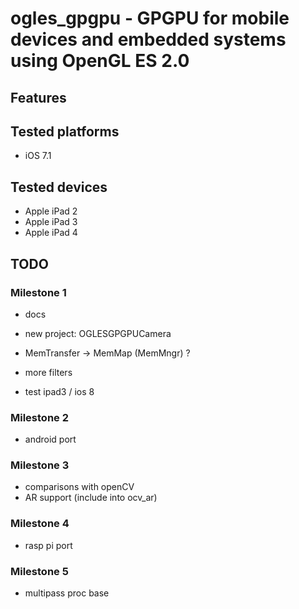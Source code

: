 # ogles_gpgpu - GPGPU for mobile devices and embedded systems using OpenGL ES 2.0

## Features

## Tested platforms

* iOS 7.1

## Tested devices

* Apple iPad 2
* Apple iPad 3
* Apple iPad 4

## TODO

### Milestone 1

* docs

* new project: OGLESGPGPUCamera
* MemTransfer -> MemMap (MemMngr) ?
* more filters

* test ipad3 / ios 8

### Milestone 2

* android port

### Milestone 3

* comparisons with openCV
* AR support (include into ocv_ar)

### Milestone 4

* rasp pi port

### Milestone 5

* multipass proc base